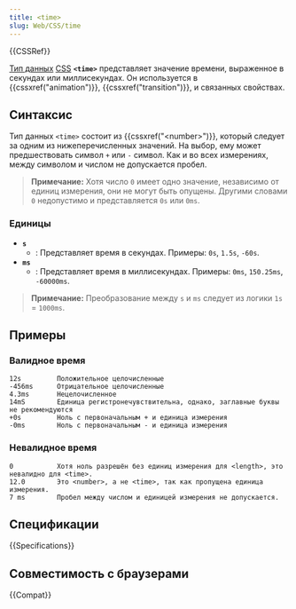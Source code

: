```yaml
---
title: <time>
slug: Web/CSS/time
---
```


{{CSSRef}}

[Тип данных](/ru/docs/Web/CSS/CSS_Types) [CSS](/ru/docs/Web/CSS) **`<time>`** представляет значение времени, выраженное в секундах или миллисекундах. Он используется в {{cssxref("animation")}}, {{cssxref("transition")}}, и связанных свойствах.

## Синтаксис

Тип данных `<time>` состоит из {{cssxref("&lt;number&gt;")}}, который следует за одним из нижеперечисленных значений. На выбор, ему может предшествовать символ `+` или `-` символ. Как и во всех измерениях, между символом и числом не допускается пробел.

> **Примечание:** Хотя число `0` имеет одно значение, независимо от единиц измерения, они не могут быть опущены. Другими словами `0` недопустимо и представляется `0s` или `0ms`.

### Единицы

- **`s`**
  - : Представляет время в секундах. Примеры: `0s`, `1.5s`, `-60s`.
- **`ms`**
  - : Представляет время в миллисекундах. Примеры: `0ms`, `150.25ms`, `-60000ms`.

> **Примечание:** Преобразование между `s` и `ms` следует из логики `1s` = `1000ms`.

## Примеры

### Валидное время

```
12s         Положительное целочисленные
-456ms      Отрицательное целочисленные
4.3ms       Нецелочисленное
14mS        Единица регистронечувствительна, однако, заглавные буквы не рекомендуются
+0s         Ноль с первоначальным + и единица измерения
-0ms        Ноль с первоначальным - и единица измерения
```

### Невалидное время

```plain example-bad
0           Хотя ноль разрешён без единиц измерения для <length>, это невалидно для <time>.
12.0        Это <number>, а не <time>, так как пропущена единица измерения.
7 ms        Пробел между числом и единицей измерения не допускается.
```

## Спецификации

{{Specifications}}

## Совместимость с браузерами

{{Compat}}
